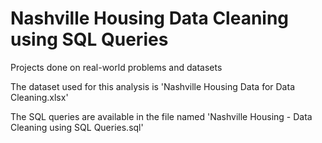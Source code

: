 # Nashville Housing Data Cleaning using SQL Queries

Projects done on real-world problems and datasets

The dataset used for this analysis is 'Nashville Housing Data for Data Cleaning.xlsx'

The SQL queries are available in the file named 'Nashville Housing - Data Cleaning using SQL Queries.sql'
